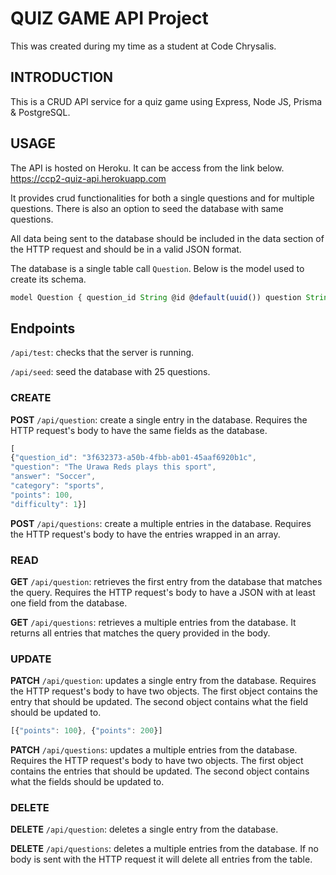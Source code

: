 # QUIZ GAME API Project

This was created during my time as a student at Code Chrysalis.

## INTRODUCTION

This is a CRUD API service for a quiz game using Express, Node JS, Prisma & PostgreSQL.

## USAGE

The API is hosted on Heroku. It can be access from the link below. https://ccp2-quiz-api.herokuapp.com

It provides crud functionalities for both a single questions and for multiple questions. There is also an option to seed the database with same questions.

All data being sent to the database should be included in the data section of the HTTP request and should be in a valid JSON format.

The database is a single table call `Question`. Below is the model used to create its schema.

```jsx
model Question { question_id String @id @default(uuid()) question String @db.VarChar(255) @unique answer String @db.VarChar(255) category String @db.VarChar(100) points Int difficulty Int }
```

## Endpoints

`/api/test`: checks that the server is running. 

`/api/seed`: seed the database with 25 questions.

### CREATE

**POST** `/api/question`: create a single entry in the database. Requires the HTTP request's body to have the same fields as the database. 

```jsx
[
{"question_id": "3f632373-a50b-4fbb-ab01-45aaf6920b1c",
"question": "The Urawa Reds plays this sport",
"answer": "Soccer",
"category": "sports",
"points": 100,
"difficulty": 1}]
```

**POST** `/api/questions`: create a multiple entries in the database. Requires the HTTP request's body to have the entries wrapped in an array.

### READ

**GET** `/api/question`: retrieves the first entry from the database that matches the query. Requires the HTTP request's body to have a JSON with at least one field from the database. 

**GET** `/api/questions`: retrieves a multiple entries from the database. It returns all entries that matches the query provided in the body.

### UPDATE

**PATCH** `/api/question`: updates a single entry from the database. Requires the HTTP request's body to have two objects. The first object contains the entry that should be updated. The second object contains what the field should be updated to. 

```jsx
[{"points": 100}, {"points": 200}]
```

**PATCH** `/api/questions`: updates a multiple entries from the database. Requires the HTTP request's body to have two objects. The first object contains the entries that should be updated. The second object contains what the fields should be updated to.

### DELETE

**DELETE** `/api/question`: deletes a single entry from the database. 

**DELETE** `/api/questions`: deletes a multiple entries from the database. If no body is sent with the HTTP request it will delete all entries from the table.
